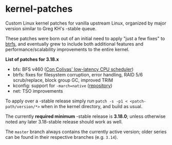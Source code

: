 kernel-patches
==============

Custom Linux kernel patches for vanilla upstream Linux, organized by major
version similar to Greg KH's -stable queue.

These patches were born out of an initial need to apply "just a few fixes"
to [btrfs](https://btrfs.wiki.kernel.org/), and eventually grew to include both additional features and
performance/scalability improvements to the entire kernel.

**List of patches for 3.18.x**

- bfs: BFS v460 ([Con Colivas' low-latency CPU scheduler](http://ck-hack.blogspot.com/))
- btrfs: fixes for filesystem corruption, error handling, RAID 5/6 scrub/replace, block group GC, improved TRIM
- kconfig: support for `-march=native` ([repository](https://github.com/graysky2/kernel_gcc_patch))
- net: TSO improvements

To apply over a -stable release simply run `patch -s -p1 < <patch-path/version/*>` when
in the kernel directory, and build as usual.

The currently **required minimum** -stable release is **3.18.0**; unless otherwise
noted any later 3.18-stable release should work as well.

The `master` branch always contains the currently active version; older series can
be found in their respective branches (e.g. `3.14`).
